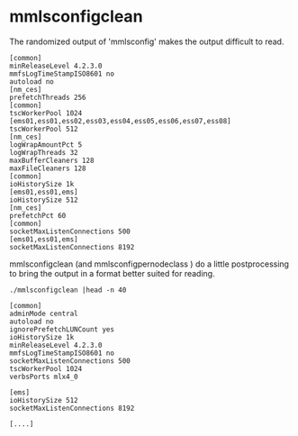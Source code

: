 # mmlsconfigclean

The randomized output of 'mmlsconfig' makes the output difficult to read. 
```
[common]
minReleaseLevel 4.2.3.0
mmfsLogTimeStampISO8601 no
autoload no
[nm_ces]
prefetchThreads 256
[common]
tscWorkerPool 1024
[ems01,ess01,ess02,ess03,ess04,ess05,ess06,ess07,ess08]
tscWorkerPool 512
[nm_ces]
logWrapAmountPct 5
logWrapThreads 32
maxBufferCleaners 128
maxFileCleaners 128
[common]
ioHistorySize 1k
[ems01,ess01,ems]
ioHistorySize 512
[nm_ces]
prefetchPct 60
[common]
socketMaxListenConnections 500
[ems01,ess01,ems]
socketMaxListenConnections 8192
```

mmlsconfigclean (and mmlsconfigpernodeclass <nodeclass>) do a little postprocessing to bring the output in a format better suited for reading.

```
./mmlsconfigclean |head -n 40

[common]
adminMode central
autoload no
ignorePrefetchLUNCount yes
ioHistorySize 1k
minReleaseLevel 4.2.3.0
mmfsLogTimeStampISO8601 no
socketMaxListenConnections 500
tscWorkerPool 1024
verbsPorts mlx4_0

[ems]
ioHistorySize 512
socketMaxListenConnections 8192

[....]
```